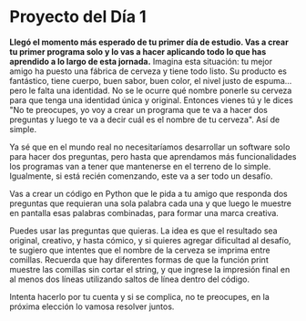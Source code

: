 # Proyecto del Día 1

**Llegó el momento más esperado de tu primer día de estudio. Vas a crear tu primer programa solo y lo vas a hacer aplicando todo lo que has aprendido a lo largo de esta jornada.** Imagina esta situación: tu mejor amigo ha puesto una fábrica de cerveza y tiene todo listo. Su producto es fantástico, tiene cuerpo, buen sabor, buen color, el nivel justo de espuma… pero le falta una identidad. No se le ocurre qué nombre ponerle su cerveza para que tenga una identidad única y original. Entonces vienes tú y le dices "No te preocupes, yo voy a crear un programa que te va a hacer dos preguntas y luego te va a decir cuál es el nombre de tu cerveza". Así de simple.

Ya sé que en el mundo real no necesitaríamos desarrollar un software solo para hacer dos preguntas, pero hasta que aprendamos más funcionalidades los programas van a tener que mantenerse en el terreno de lo simple. Igualmente, si está recién comenzando, este va a ser todo un desafío.

Vas a crear un código en Python que le pida a tu amigo que responda dos preguntas que requieran una sola palabra cada una y que luego le muestre en pantalla esas palabras combinadas, para formar una marca creativa.

Puedes usar las preguntas que quieras. La idea es que el resultado sea original, creativo, y hasta cómico, y si quieres agregar dificultad al desafío, te sugiero que intentes que el nombre de la cerveza se imprima entre comillas. Recuerda que hay diferentes formas de que la función print muestre las comillas sin cortar el string, y que ingrese la impresión final en al menos dos líneas utilizando saltos de línea dentro del código.

Intenta hacerlo por tu cuenta y si se complica, no te preocupes, en la próxima elección lo vamosa resolver juntos.